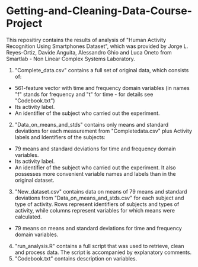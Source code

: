 # Getting-and-Cleaning-Data-Course-Project

This repositiry contains the results of analysis of "Human Activity Recognition Using Smartphones Dataset", which was provided by Jorge L. Reyes-Ortiz, Davide Anguita, Alessandro Ghio and Luca Oneto from Smartlab - Non Linear Complex Systems Laboratory. 
1) "Complete_data.csv" contains a full set of original data, which consists of:
 - 561-feature vector with time and frequency domain variables (in names "f" stands for frequency and "t" for time - for details see "Codebook.txt")
 - Its activity label. 
 - An identifier of the subject who carried out the experiment.
2) "Data_on_means_and_stds" contains only means and standard deviations for each measurement from "Completedata.csv" plus Activity labels and Identifiers of the subjects:
 - 79 means and standard deviations for time and frequency domain variables.
 - Its activity label. 
 - An identifier of the subject who carried out the experiment.
It also possesses more convenient variable names and labels than in the original dataset. 
3) "New_dataset.csv" contains data on means of 79 means and standard deviations from "Data_on_means_and_stds.csv" for each subject and type of activity. Rows represent identifiers of subjects and types of activity, while columns represent variables for which means were calculated. 
 - 79 means on means and standard deviations for time and frequency domain variables.
 4) "run_analysis.R" contains a full script that was used to retrieve, clean and process data. The script is accompanied by explanatory comments. 
 5) "Codebook.txt" contains description on variables. 
